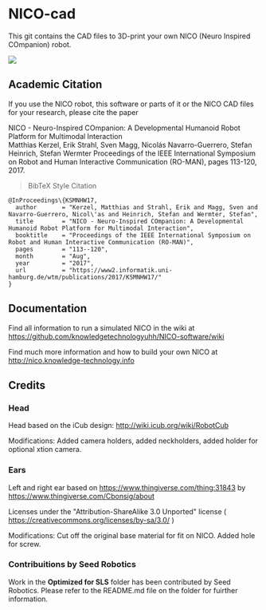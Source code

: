 # NICO-cad

This git contains the CAD files to 3D-print your own NICO (Neuro Inspired COmpanion) robot.

[![](https://www2.informatik.uni-hamburg.de/wtm/pictures/nico_tomato.jpg)](https://www.inf.uni-hamburg.de/en/inst/ab/wtm/research/neurobotics/nico.html)

## Academic Citation

If you use the NICO robot, this software or parts of it or the NICO CAD files for your research, please cite the paper 

NICO - Neuro-Inspired COmpanion: A Developmental Humanoid Robot Platform for Multimodal Interaction  
Matthias Kerzel, Erik Strahl, Sven Magg, Nicolás Navarro-Guerrero, Stefan Heinrich, Stefan Wermter
Proceedings of the IEEE International Symposium on Robot and Human Interactive Communication (RO-MAN), pages 113-120, 2017.

> BibTeX Style Citation

```
@InProceedings\{KSMNHW17,
  author       = "Kerzel, Matthias and Strahl, Erik and Magg, Sven and Navarro-Guerrero, Nicol\'as and Heinrich, Stefan and Wermter, Stefan",
  title        = "NICO - Neuro-Inspired COmpanion: A Developmental Humanoid Robot Platform for Multimodal Interaction",
  booktitle    = "Proceedings of the IEEE International Symposium on Robot and Human Interactive Communication (RO-MAN)",
  pages        = "113--120",
  month        = "Aug",
  year         = "2017",
  url          = "https://www2.informatik.uni-hamburg.de/wtm/publications/2017/KSMNHW17/"
}
```
## Documentation

Find all information to run a simulated NICO in the wiki at https://github.com/knowledgetechnologyuhh/NICO-software/wiki

Find much more information and how to build your own NICO at http://nico.knowledge-technology.info

## Credits

### Head

Head based on the iCub design: http://wiki.icub.org/wiki/RobotCub 

Modifications: Added camera holders, added neckholders, added holder for optional xtion camera.

### Ears

Left and right ear based on https://www.thingiverse.com/thing:31843 by https://www.thingiverse.com/Cbonsig/about

Licenses under the "Attribution-ShareAlike 3.0 Unported" license ( https://creativecommons.org/licenses/by-sa/3.0/ )

Modifications: Cut off the original base material for fit on NICO. Added hole for screw.

### Contribuitions by Seed Robotics

Work in the **Optimized for SLS** folder has been contributed by Seed Robotics. Please refer to the README.md file on the folder for fuirther information.
